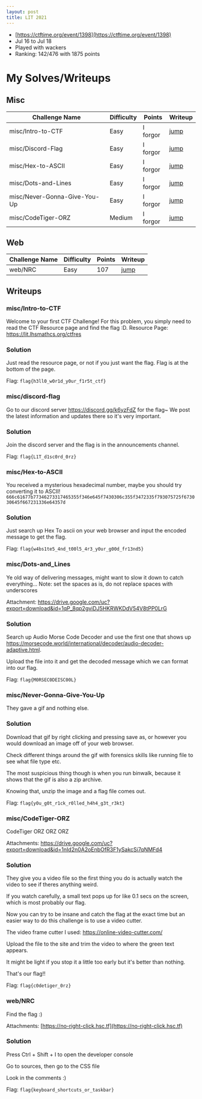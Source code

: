```yaml
---
layout: post
title: LIT 2021
---
```


- [https://ctftime.org/event/1398](https://ctftime.org/event/1398)
- Jul 16 to Jul 18
- Played with wackers
- Ranking: 142/476 with 1875 points

# My Solves/Writeups

## Misc

| Challenge Name | Difficulty | Points | Writeup |
|---|---|---|---|
| misc/Intro-to-CTF | Easy | I forgor | [jump](#intro-to-ctf) |
| misc/Discord-Flag | Easy | I forgor | [jump](#miscdiscord-flag) |
| misc/Hex-to-ASCII | Easy | I forgor | [jump](#mischex-to-ascii) |
| misc/Dots-and-Lines | Easy | I forgor | [jump](#miscdots-and-lines) |
| misc/Never-Gonna-Give-You-Up | Easy | I forgor | [jump](#miscnever-gonna-give-you-up) |
| misc/CodeTiger-ORZ | Medium | I forgor | [jump](#misccodetiger-orz) |

## Web

| Challenge Name | Difficulty | Points | Writeup |
|---|---|---|---|
| web/NRC | Easy | 107 | [jump](#webnrc) |

## Writeups
### misc/Intro-to-CTF

Welcome to your first CTF Challenge! For this problem, you simply need to read the CTF Resource page and find the flag :D.
Resource Page: https://lit.lhsmathcs.org/ctfres

### Solution

Just read the resource page, or not if you just want the flag.
Flag is at the bottom of the page.

Flag: ```flag{h3ll0_w0r1d_y0ur_f1r5t_ctf}```

### misc/discord-flag

Go to our discord server https://discord.gg/k6yzFdZ for the flag~ We post the latest information and updates there so it's very important.

### Solution

Join the discord server and the flag is in the announcements channel.

Flag: ```flag{L1T_d1sc0rd_0rz}```

### misc/Hex-to-ASCII

You received a mysterious hexadecimal number, maybe you should try converting it to ASCII!
```666c61677b77346273317465355f346e645f7430306c355f3472335f793075725f673030645f667231336e64357d```

### Solution

Just search up Hex To ascii on your web browser and input the encoded message to get the flag.

Flag: ```flag{w4bs1te5_4nd_t00l5_4r3_y0ur_g00d_fr13nd5}```

### misc/Dots-and_Lines

Ye old way of delivering messages, might want to slow it down to catch everything… Note: set the spaces as is, do not replace spaces with underscores 

Attachment: https://drive.google.com/uc?export=download&id=1qP_8qp2gviDJ5HKRWKDdV54V8tPP0LrG

### Solution

Search up Audio Morse Code Decoder and use the first one that shows up https://morsecode.world/international/decoder/audio-decoder-adaptive.html.

Upload the file into it and get the decoded message which we can format into our flag.

Flag: ```flag{M0RSEC0DEISC00L}```

### misc/Never-Gonna-Give-You-Up

They gave a gif and nothing else.

### Solution

Download that gif by right clicking and pressing save as, or however you would download an image off of your web browser.

Check different things around the gif with forensics skills like running file to see what file type etc.

The most suspicious thing though is when you run binwalk, because it shows that the gif is also a zip archive.

Knowing that, unzip the image and a flag file comes out.

Flag: ```flag{y0u_g0t_r1ck_r0lled_h4h4_g3t_r3kt}```

### misc/CodeTiger-ORZ

CodeTiger ORZ ORZ ORZ

Attachments: https://drive.google.com/uc?export=download&id=1nId2n0A2oEnbOfR3F1ySakcSi7qNMFd4

### Solution

They give you a video file so the first thing you do is actually watch the video to see if theres anything weird.

If you watch carefully, a small text pops up for like 0.1 secs on the screen, which is most probably our flag.

Now you can try to be insane and catch the flag at the exact time but an easier way to do this challenge is to use a video cutter.

The video frame cutter I used: https://online-video-cutter.com/

Upload the file to the site and trim the video to where the green text appears.

It might be light if you stop it a little too early but it's better than nothing.

That's our flag!!

Flag: ```flag{c0detiger_0rz}```

### web/NRC

Find the flag :)

Attachments: [https://no-right-click.hsc.tf](https://no-right-click.hsc.tf)

### Solution
Press Ctrl + Shift + I to open the developer console

Go to sources, then go to the CSS file

Look in the comments :)

Flag: ```flag{keyboard_shortcuts_or_taskbar}```
